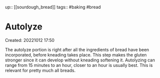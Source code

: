 up:: [[sourdough_bread]]
tags:: #baking #bread

# Autolyze

Created: 20221012 17:50

The autolyze portion is right after all the ingredients of bread have been incorporated, before kneading takes place.
This step makes the gluten stronger since it can develop without kneading softening it.
Autolyzing can range from 15 minutes to an hour, closer to an hour is usually best.
This is relevant for pretty much all breads.
